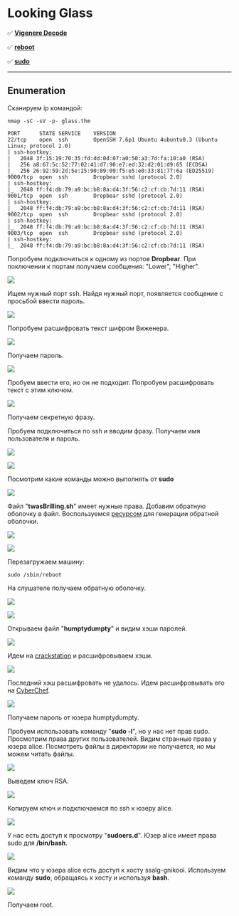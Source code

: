 # Looking Glass

:white_check_mark:  [**Vigenere Decode**](#vigenere)

:white_check_mark: [**reboot**](#reboot)

:white_check_mark: [**sudo**](#sudo)
___

## Enumeration
Сканируем ip командой:
```
nmap -sC -sV -p- glass.thm
```

```
PORT      STATE SERVICE    VERSION
22/tcp    open  ssh        OpenSSH 7.6p1 Ubuntu 4ubuntu0.3 (Ubuntu Linux; protocol 2.0)
| ssh-hostkey:
|   2048 3f:15:19:70:35:fd:dd:0d:07:a0:50:a3:7d:fa:10:a0 (RSA)
|   256 a8:67:5c:52:77:02:41:d7:90:e7:ed:32:d2:01:d9:65 (ECDSA)
|_  256 26:92:59:2d:5e:25:90:89:09:f5:e5:e0:33:81:77:6a (ED25519)
9000/tcp  open  ssh        Dropbear sshd (protocol 2.0)
| ssh-hostkey:
|_  2048 ff:f4:db:79:a9:bc:b8:8a:d4:3f:56:c2:cf:cb:7d:11 (RSA)
9001/tcp  open  ssh        Dropbear sshd (protocol 2.0)
| ssh-hostkey:
|_  2048 ff:f4:db:79:a9:bc:b8:8a:d4:3f:56:c2:cf:cb:7d:11 (RSA)
9002/tcp  open  ssh        Dropbear sshd (protocol 2.0)
| ssh-hostkey:
|_  2048 ff:f4:db:79:a9:bc:b8:8a:d4:3f:56:c2:cf:cb:7d:11 (RSA)
9003/tcp  open  ssh        Dropbear sshd (protocol 2.0)
| ssh-hostkey:
|_  2048 ff:f4:db:79:a9:bc:b8:8a:d4:3f:56:c2:cf:cb:7d:11 (RSA)                                                        
```

Попробуем подключиться к одному из портов **Dropbear**. При поключении к портам получаем сообщения: "Lower", "Higher". 

![](https://github.com/fobblified/Writeups/blob/main/Tryhackme/assets/Looking_Glass/1.png)

Ищем нужный порт ssh. Найдя нужный порт, появляется сообщение с просьбой ввести пароль.

![](https://github.com/fobblified/Writeups/blob/main/Tryhackme/assets/Looking_Glass/2.png)

<a name="vigenere"></a>

Попробуем расшифровать текст шифром Виженера.

![](https://github.com/fobblified/Writeups/blob/main/Tryhackme/assets/Looking_Glass/3.png)

Получаем пароль.

![](https://github.com/fobblified/Writeups/blob/main/Tryhackme/assets/Looking_Glass/4.png)

Пробуем ввести его, но он не подходит. Попробуем расшифровать текст с этим ключом.

![](https://github.com/fobblified/Writeups/blob/main/Tryhackme/assets/Looking_Glass/5.png)

Получаем секретную фразу.

Пробуем подключиться по ssh и вводим фразу. Получаем имя пользователя и пароль.

![](https://github.com/fobblified/Writeups/blob/main/Tryhackme/assets/Looking_Glass/6.png)

![](https://github.com/fobblified/Writeups/blob/main/Tryhackme/assets/Looking_Glass/7.png)

<a name="reboot"></a>

Посмотрим какие команды можно выполнять от **sudo**

![](https://github.com/fobblified/Writeups/blob/main/Tryhackme/assets/Looking_Glass/8.png)

Файл "**twasBrilling.sh**" имеет нужные права. Добавим обратную оболочку в файл. Воспользуемся [ресурсом](https://www.revshells.com/) для генерации обратной оболочки. 

![](https://github.com/fobblified/Writeups/blob/main/Tryhackme/assets/Looking_Glass/9.png)

![](https://github.com/fobblified/Writeups/blob/main/Tryhackme/assets/Looking_Glass/10.png)

Перезагружаем машину: 
```
sudo /sbin/reboot
```

На слушателе получаем обратную оболочку.

![](https://github.com/fobblified/Writeups/blob/main/Tryhackme/assets/Looking_Glass/11.png)

![](https://github.com/fobblified/Writeups/blob/main/Tryhackme/assets/Looking_Glass/12.png)

Открываем файл "**humptydumpty**" и видим хэши паролей.

![](https://github.com/fobblified/Writeups/blob/main/Tryhackme/assets/Looking_Glass/13.png)

Идем на [crackstation](https://crackstation.net/) и расшифровываем хэши.

![](https://github.com/fobblified/Writeups/blob/main/Tryhackme/assets/Looking_Glass/14.png)

Последний хэш расшифровать не удалось. Идем расшифровывать его на [CyberChef](https://gchq.github.io/CyberChef/).

![](https://github.com/fobblified/Writeups/blob/main/Tryhackme/assets/Looking_Glass/15.png)

Получаем пароль от юзера humptydumpty.

Пробуем использовать команду "**sudo -l**", но у нас нет прав sudo. Просмотрим права других пользователей. Видим странные права у юзера alice. Посмотреть файлы в директории не получается, но мы можем читать файлы.

![](https://github.com/fobblified/Writeups/blob/main/Tryhackme/assets/Looking_Glass/16.png)

Выведем ключ RSA.

![](https://github.com/fobblified/Writeups/blob/main/Tryhackme/assets/Looking_Glass/17.png)

Копируем ключ и подключаемся по ssh к юзеру alice.

![](https://github.com/fobblified/Writeups/blob/main/Tryhackme/assets/Looking_Glass/18.png)

<a name="vigenere"></a>

У нас есть доступ к просмотру "**sudoers.d**". Юзер alice имеет права sudo для **/bin/bash**.

![](https://github.com/fobblified/Writeups/blob/main/Tryhackme/assets/Looking_Glass/19.png)

Видим что у юзера alice есть доступ к хосту ssalg-gnikool. Используем команду **sudo**, обращаясь к хосту и используя **bash**.

![](https://github.com/fobblified/Writeups/blob/main/Tryhackme/assets/Looking_Glass/20.png)

Получаем root.
